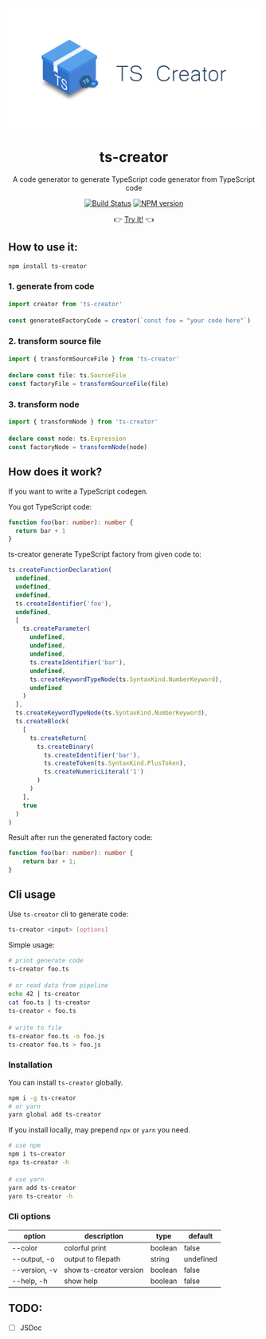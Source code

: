 <div align="center">
  <img width="520" src="./media/Logo.svg">
  
  # ts-creator 
  
  A code generator to generate TypeScript code generator from TypeScript code

  [![Build Status](https://travis-ci.com/HearTao/ts-creator.svg?branch=master)](https://travis-ci.com/HearTao/ts-creator)  [![NPM version](https://img.shields.io/npm/v/ts-creator.svg)](https://www.npmjs.com/package/ts-creator)

  👉 [Try It!](https://ts-creator.js.org/) 👈
</div>


## How to use it:

```shell
npm install ts-creator
```


### 1. generate from code

```ts
import creator from 'ts-creator'

const generatedFactoryCode = creator(`const foo = "your code here"`)
```

### 2. transform source file

```ts
import { transformSourceFile } from 'ts-creator'

declare const file: ts.SourceFile
const factoryFile = transformSourceFile(file)
```

### 3. transform node

```ts
import { transformNode } from 'ts-creator'

declare const node: ts.Expression
const factoryNode = transformNode(node)
```

## How does it work?

If you want to write a TypeScript codegen.

You got TypeScript code: 

```ts
function foo(bar: number): number {
  return bar + 1
}
```

ts-creator generate TypeScript factory from given code to:

```ts
ts.createFunctionDeclaration(
  undefined,
  undefined,
  undefined,
  ts.createIdentifier('foo'),
  undefined,
  [
    ts.createParameter(
      undefined,
      undefined,
      undefined,
      ts.createIdentifier('bar'),
      undefined,
      ts.createKeywordTypeNode(ts.SyntaxKind.NumberKeyword),
      undefined
    )
  ],
  ts.createKeywordTypeNode(ts.SyntaxKind.NumberKeyword),
  ts.createBlock(
    [
      ts.createReturn(
        ts.createBinary(
          ts.createIdentifier('bar'),
          ts.createToken(ts.SyntaxKind.PlusToken),
          ts.createNumericLiteral('1')
        )
      )
    ],
    true
  )
)

```

Result after run the generated factory code: 

```ts
function foo(bar: number): number {
    return bar + 1;
}
```

## Cli usage

Use `ts-creator` cli to generate code:

```sh
ts-creator <input> [options]
```

Simple usage:

```sh
# print generate code
ts-creator foo.ts

# or read data from pipeline
echo 42 | ts-creator
cat foo.ts | ts-creator
ts-creator < foo.ts

# write to file
ts-creator foo.ts -o foo.js
ts-creator foo.ts > foo.js
```

### Installation

You can install `ts-creator` globally.

```sh
npm i -g ts-creator
# or yarn
yarn global add ts-creator
```

If you install locally, may prepend `npx` or `yarn` you need. 

```sh
# use npm
npm i ts-creator
npx ts-creator -h

# use yarn
yarn add ts-creator
yarn ts-creator -h
```

### Cli options

| option | description | type | default |
|---|---|---|---|
| --color | colorful print | boolean | false |
| --output, -o | output to filepath | string | undefined |
| --version, -v | show ts-creator version | boolean | false |
| --help, -h | show help | boolean | false |


## TODO:

- [ ] JSDoc
